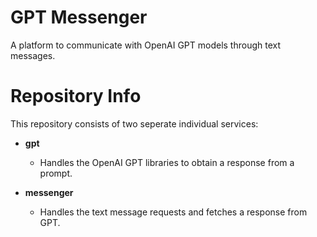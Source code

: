 # GPT Messenger

A platform to communicate with OpenAI GPT models through text messages.

# Repository Info

This repository consists of two seperate individual services:

* **gpt**
  * Handles the OpenAI GPT libraries to obtain a response from a prompt.

* **messenger**
  * Handles the text message requests and fetches a response from GPT.
